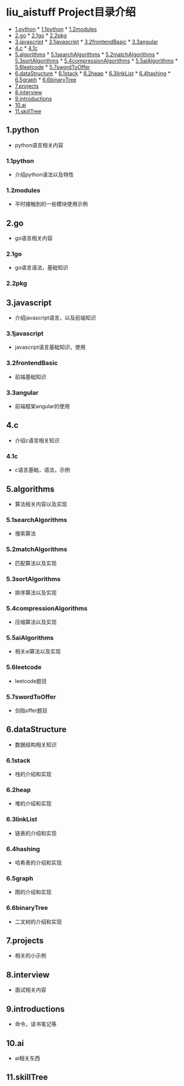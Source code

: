 # liu_aistuff Project目录介绍

<!-- vim-markdown-toc Marked -->

* [1.python](#1.python)
        * [1.1python](#1.1python)
        * [1.2modules](#1.2modules)
* [2.go](#2.go)
        * [2.1go](#2.1go)
        * [2.2pkg](#2.2pkg)
* [3.javascript](#3.javascript)
        * [3.1javascript](#3.1javascript)
        * [3.2frontendBasic](#3.2frontendbasic)
        * [3.3angular](#3.3angular)
* [4.c](#4.c)
        * [4.1c](#4.1c)
* [5.algorithms](#5.algorithms)
        * [5.1searchAlgorithms](#5.1searchalgorithms)
        * [5.2matchAlgorithms](#5.2matchalgorithms)
        * [5.3sortAlgorithms](#5.3sortalgorithms)
        * [5.4compressionAlgorithms](#5.4compressionalgorithms)
        * [5.5aiAlgorithms](#5.5aialgorithms)
        * [5.6leetcode](#5.6leetcode)
        * [5.7swordToOffer](#5.7swordtooffer)
* [6.dataStructure](#6.datastructure)
        * [6.1stack](#6.1stack)
        * [6.2heap](#6.2heap)
        * [6.3linkList](#6.3linklist)
        * [6.4hashing](#6.4hashing)
        * [6.5graph](#6.5graph)
        * [6.6binaryTree](#6.6binarytree)
* [7.projects](#7.projects)
* [8.interview](#8.interview)
* [9.introductions](#9.introductions)
* [10.ai](#10.ai)
* [11.skillTree](#11.skilltree)

<!-- vim-markdown-toc -->

## 1.python

- python语言相关内容

### 1.1python

- 介绍python语法以及特性

### 1.2modules

- 平时接触到的一些模块使用示例

## 2.go

- go语言相关内容

### 2.1go

- go语言语法，基础知识

### 2.2pkg

## 3.javascript

- 介绍javascript语言，以及前端知识

### 3.1javascript

- javascript语言基础知识，使用

### 3.2frontendBasic

- 前端基础知识

### 3.3angular

- 前端框架angular的使用

## 4.c

- 介绍c语言相关知识

### 4.1c

- c语言基础，语法，示例

## 5.algorithms

- 算法相关内容以及实现

### 5.1searchAlgorithms

- 搜索算法

### 5.2matchAlgorithms

- 匹配算法以及实现

### 5.3sortAlgorithms

- 排序算法以及实现

### 5.4compressionAlgorithms

- 压缩算法以及实现

### 5.5aiAlgorithms

- 相关ai算法以及实现

### 5.6leetcode

- leetcode题目

### 5.7swordToOffer

- 剑指offer题目

## 6.dataStructure

- 数据结构相关知识

### 6.1stack

- 栈的介绍和实现

### 6.2heap

- 堆的介绍和实现

### 6.3linkList

- 链表的介绍和实现

### 6.4hashing

- 哈希表的介绍和实现

### 6.5graph

- 图的介绍和实现

### 6.6binaryTree

- 二叉树的介绍和实现

## 7.projects

- 相关的小示例

## 8.interview

- 面试相关内容

## 9.introductions

- 命令，读书笔记等

## 10.ai

- ai相关东西

## 11.skillTree

